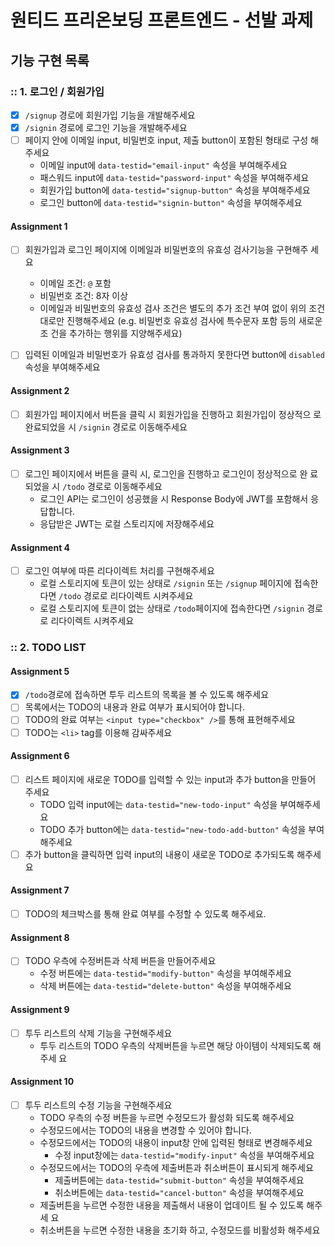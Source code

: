 # 원티드 프리온보딩 프론트엔드 - 선발 과제

## 기능 구현 목록

### :: 1. 로그인 / 회원가입

- [x] `/signup` 경로에 회원가입 기능을 개발해주세요
- [x] `/signin` 경로에 로그인 기능을 개발해주세요
- [ ] 페이지 안에 이메일 input, 비밀번호 input, 제출 button이 포함된 형태로 구성
      해주세요
  - 이메일 input에 `data-testid="email-input"` 속성을 부여해주세요
  - 패스워드 input에 `data-testid="password-input"` 속성을 부여해주세요
  - 회원가입 button에 `data-testid="signup-button"` 속성을 부여해주세요
  - 로그인 button에 `data-testid="signin-button"` 속성을 부여해주세요

#### Assignment 1

- [ ] 회원가입과 로그인 페이지에 이메일과 비밀번호의 유효성 검사기능을 구현해주
      세요

  - 이메일 조건: `@` 포함
  - 비밀번호 조건: 8자 이상
  - 이메일과 비밀번호의 유효성 검사 조건은 별도의 추가 조건 부여 없이 위의 조건
    대로만 진행해주세요 (e.g. 비밀번호 유효성 검사에 특수문자 포함 등의 새로운조
    건을 추가하는 행위를 지양해주세요)

- [ ] 입력된 이메일과 비밀번호가 유효성 검사를 통과하지 못한다면 button에
      `disabled` 속성을 부여해주세요

#### Assignment 2

- [ ] 회원가입 페이지에서 버튼을 클릭 시 회원가입을 진행하고 회원가입이 정상적으
      로완료되었을 시 `/signin` 경로로 이동해주세요

#### Assignment 3

- [ ] 로그인 페이지에서 버튼을 클릭 시, 로그인을 진행하고 로그인이 정상적으로 완
      료되었을 시 `/todo` 경로로 이동해주세요
  - 로그인 API는 로그인이 성공했을 시 Response Body에 JWT를 포함해서 응답합니다.
  - 응답받은 JWT는 로컬 스토리지에 저장해주세요

#### Assignment 4

- [ ] 로그인 여부에 따른 리다이렉트 처리를 구현해주세요
  - 로컬 스토리지에 토큰이 있는 상태로 `/signin` 또는 `/signup` 페이지에 접속한
    다면 `/todo` 경로로 리다이렉트 시켜주세요
  - 로컬 스토리지에 토큰이 없는 상태로 `/todo`페이지에 접속한다면 `/signin` 경로
    로 리다이렉트 시켜주세요

### :: 2. TODO LIST

#### Assignment 5

- [x] `/todo`경로에 접속하면 투두 리스트의 목록을 볼 수 있도록 해주세요
- [ ] 목록에서는 TODO의 내용과 완료 여부가 표시되어야 합니다.
- [ ] TODO의 완료 여부는 `<input type="checkbox" />`를 통해 표현해주세요
- [ ] TODO는 `<li>` tag를 이용해 감싸주세요

#### Assignment 6

- [ ] 리스트 페이지에 새로운 TODO를 입력할 수 있는 input과 추가 button을 만들어
      주세요
  - TODO 입력 input에는 `data-testid="new-todo-input"` 속성을 부여해주세요
  - TODO 추가 button에는 `data-testid="new-todo-add-button"` 속성을 부여해주세요
- [ ] 추가 button을 클릭하면 입력 input의 내용이 새로운 TODO로 추가되도록 해주세
      요

#### Assignment 7

- [ ] TODO의 체크박스를 통해 완료 여부를 수정할 수 있도록 해주세요.

#### Assignment 8

- [ ] TODO 우측에 수정버튼과 삭제 버튼을 만들어주세요
  - 수정 버튼에는 `data-testid="modify-button"` 속성을 부여해주세요
  - 삭제 버튼에는 `data-testid="delete-button"` 속성을 부여해주세요

#### Assignment 9

- [ ] 투두 리스트의 삭제 기능을 구현해주세요
  - 투두 리스트의 TODO 우측의 삭제버튼을 누르면 해당 아이템이 삭제되도록 해주세
    요

#### Assignment 10

- [ ] 투두 리스트의 수정 기능을 구현해주세요
  - TODO 우측의 수정 버튼을 누르면 수정모드가 활성화 되도록 해주세요
  - 수정모드에서는 TODO의 내용을 변경할 수 있어야 합니다.
  - 수정모드에서는 TODO의 내용이 input창 안에 입력된 형태로 변경해주세요
    - 수정 input창에는 `data-testid="modify-input"` 속성을 부여해주세요
  - 수정모드에서는 TODO의 우측에 제출버튼과 취소버튼이 표시되게 해주세요
    - 제출버튼에는 `data-testid="submit-button"` 속성을 부여해주세요
    - 취소버튼에는 `data-testid="cancel-button"` 속성을 부여해주세요
  - 제출버튼을 누르면 수정한 내용을 제출해서 내용이 업데이트 될 수 있도록 해주세
    요
  - 취소버튼을 누르면 수정한 내용을 초기화 하고, 수정모드를 비활성화 해주세요
